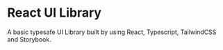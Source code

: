 # React UI Library

A basic typesafe UI Library built by using React, Typescript, TailwindCSS and Storybook.

